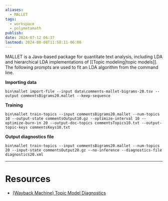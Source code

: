 ```yaml
---
aliases:
  - MALLET
tags:
  - workspace
  - polymetamath
publish: 
date: 2024-07-12 06:37
lastmod: 2024-08-08T11:58:11-06:00
---
```

MALLET is a Java-based package for quantitate text analysis, including LDA and hierarchical LDA implementations of [[Topic modeling|topic models]]. The following prompts are used to fit an LDA algorithm from the command line.

**Importing data**
```
bin\mallet import-file --input data\comments-mallet-bigrams-20.tsv --output commentsBigrams20.mallet --keep-sequence 
```

**Training**
```
bin\mallet train-topics --input commentsBigrams20.mallet --num-topics 10 --output-state commentsOutput10.gz --optimize-interval 10 --optimize-burn-in 20 --output-doc-topics commentsTopics10.txt --output-topic-keys commentsKeys10.txt 
```

**Output diagnostics file**
```
bin\mallet train-topics --input commentsBigrams20.mallet --num-topics 20 --input-state commentsOutput20.gz --no-inference --diagnostics-file diagnostics20.xml
```

---
# Resources

- [(Wayback Machine) Topic Model Diagnostics](https://web.archive.org/web/20240418012335/https://mallet.cs.umass.edu/diagnostics.php)